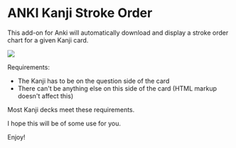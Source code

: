 # ANKI Kanji Stroke Order

This add-on for Anki will automatically download and display a stroke order chart for a given Kanji card.

<img src='http://s9.postimg.org/b6spkjynj/Screenshot_from_2016_09_26_03_15_49.png'>

Requirements:

- The Kanji has to be on the question side of the card
- There can't be anything else on this side of the card
(HTML markup doesn't affect this)


Most Kanji decks meet these requirements.

I hope this will be of some use for you.

Enjoy!
